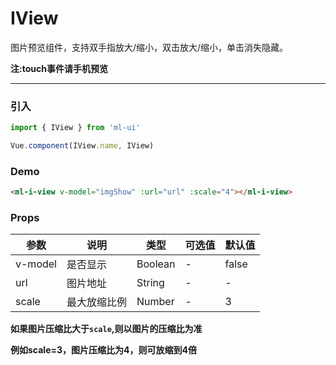 # IView

图片预览组件，支持双手指放大/缩小，双击放大/缩小，单击消失隐藏。

<strong>注:touch事件请手机预览</strong>
<hr>

### 引入
```js
import { IView } from 'ml-ui'

Vue.component(IView.name, IView)
```

### Demo
```html
<ml-i-view v-model="imgShow" :url="url" :scale="4"></ml-i-view>
```
### Props
| 参数          | 说明            | 类型            | 可选值                 | 默认值   |
|-------------  |---------------- |---------------- |---------------------- |-------- |
| v-model         | 是否显示   | Boolean  | - | false |
| url         | 图片地址   | String  | - | - |
| scale         | 最大放缩比例   | Number  | - | 3 |

<strong>如果图片压缩比大于`scale`,则以图片的压缩比为准</scale>

例如scale=3，图片压缩比为4，则可放缩到4倍